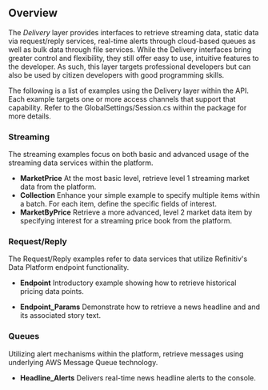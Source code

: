 ## Overview

The *Delivery* layer provides interfaces to retrieve streaming data, static data via request/reply services, real-time alerts through cloud-based queues as well as bulk data through file services.  While the Delivery interfaces bring greater control and flexibility, they still offer easy to use, intuitive features to the developer.  As such, this layer targets professional developers but can also be used by citizen developers with good programming skills.

The following is a list of examples using the Delivery layer within the API.  Each example targets one or more access channels that support that capability.  Refer to the GlobalSettings/Session.cs within the package for more details.

### Streaming 

The streaming examples focus on both basic and advanced usage of the streaming data services within the platform. 

- **MarketPrice**
  At the most basic level, retrieve level 1 streaming market data from the platform.
- **Collection**
  Enhance your simple example to specify multiple items within a batch.  For each item, define the specific fields of interest.
- **MarketByPrice**
  Retrieve a more advanced, level 2 market data item by specifying interest for a streaming price book from the platform.

### Request/Reply 

The Request/Reply examples refer to data services that utilize Refinitiv's Data Platform endpoint functionality.

- **Endpoint**
  Introductory example showing how to retrieve historical pricing data points.

- **Endpoint_Params**
  Demonstrate how to retrieve a news headline and and its associated story text.

### Queues

Utilizing alert mechanisms within the platform, retrieve messages using underlying AWS Message Queue technology.

- **Headline_Alerts**
  Delivers real-time news headline alerts to the console.

  